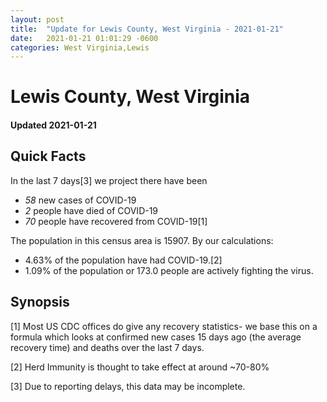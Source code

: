 ```yaml
---
layout: post
title:  "Update for Lewis County, West Virginia - 2021-01-21"
date:   2021-01-21 01:01:29 -0600
categories: West Virginia,Lewis
---
```


# Lewis County, West Virginia
#### Updated 2021-01-21

## Quick Facts

In the last 7 days[3] we project there have been
- *58* new cases of COVID-19
- *2* people have died of COVID-19
- *70* people have recovered from COVID-19[1]

The population in this census area is 15907. By our calculations:
- 4.63% of the population have had COVID-19.[2]
- 1.09% of the population or 173.0 people are actively fighting the virus.

## Synopsis




[1] Most US CDC offices do give any recovery statistics- we base this on a formula which looks at confirmed new cases
15 days ago (the average recovery time) and deaths over the last 7 days.

[2] Herd Immunity is thought to take effect at around ~70-80%

[3] Due to reporting delays, this data may be incomplete.
 
    